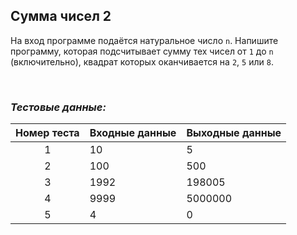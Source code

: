 ## Сумма чисел 2

На вход программе подаётся натуральное число <code>n</code>.
Напишите программу, которая подсчитывает сумму тех чисел от <code>1</code> до <code>n</code> (включительно),
квадрат которых оканчивается на <code>2</code>, <code>5</code> или <code>8</code>.

<br>

### *Тестовые данные:*

| Номер теста | Входные данные | Выходные данные |
|:-----------:|----------------|-----------------|
|      1      | 10             | 5               |
|      2      | 100            | 500             |
|      3      | 1992           | 198005          |
|      4      | 9999           | 5000000         |
|      5      | 4              | 0               |